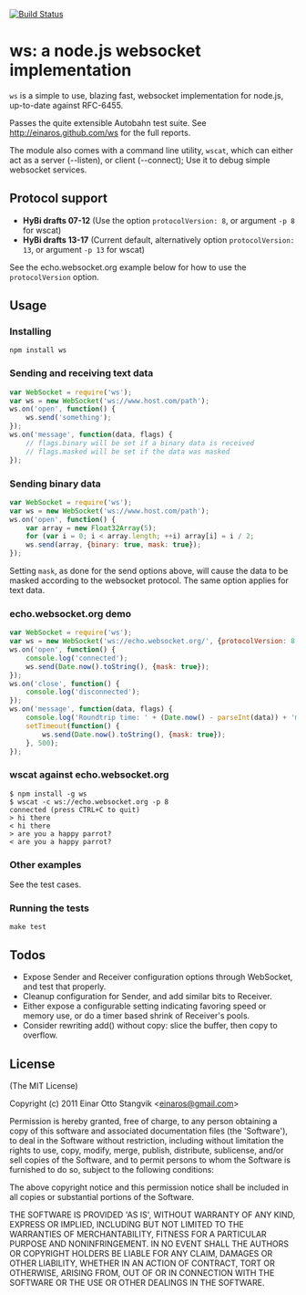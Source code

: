 [![Build Status](https://secure.travis-ci.org/einaros/ws.png)](http://travis-ci.org/einaros/ws)
 
# ws: a node.js websocket implementation #

`ws` is a simple to use, blazing fast, websocket implementation for node.js, up-to-date against RFC-6455.

Passes the quite extensible Autobahn test suite. See http://einaros.github.com/ws for the full reports.

The module also comes with a command line utility, `wscat`, which can either act as a server (--listen), or client (--connect); Use it to debug simple websocket services.

## Protocol support ##

* **HyBi drafts 07-12** (Use the option `protocolVersion: 8`, or argument `-p 8` for wscat)
* **HyBi drafts 13-17** (Current default, alternatively option `protocolVersion: 13`, or argument `-p 13` for wscat)

See the echo.websocket.org example below for how to use the `protocolVersion` option.

## Usage ##

### Installing ###

`npm install ws`

### Sending and receiving text data ###

```js
var WebSocket = require('ws');
var ws = new WebSocket('ws://www.host.com/path');
ws.on('open', function() {
    ws.send('something');
});
ws.on('message', function(data, flags) {
    // flags.binary will be set if a binary data is received
    // flags.masked will be set if the data was masked
});
```
    
### Sending binary data ###

```js
var WebSocket = require('ws');
var ws = new WebSocket('ws://www.host.com/path');
ws.on('open', function() {
    var array = new Float32Array(5);
    for (var i = 0; i < array.length; ++i) array[i] = i / 2;
    ws.send(array, {binary: true, mask: true});
});
```

Setting `mask`, as done for the send options above, will cause the data to be masked according to the websocket protocol. The same option applies for text data.

### echo.websocket.org demo ###

```js
var WebSocket = require('ws');
var ws = new WebSocket('ws://echo.websocket.org/', {protocolVersion: 8, origin: 'http://websocket.org'});
ws.on('open', function() {
    console.log('connected');
    ws.send(Date.now().toString(), {mask: true});
});
ws.on('close', function() {
    console.log('disconnected');
});
ws.on('message', function(data, flags) {
    console.log('Roundtrip time: ' + (Date.now() - parseInt(data)) + 'ms', flags);
    setTimeout(function() {
        ws.send(Date.now().toString(), {mask: true});
    }, 500);
});
```

### wscat against echo.websocket.org ###

    $ npm install -g ws
    $ wscat -c ws://echo.websocket.org -p 8
    connected (press CTRL+C to quit)
    > hi there
    < hi there
    > are you a happy parrot?
    < are you a happy parrot?

### Other examples ###

See the test cases.

### Running the tests ###

`make test`

## Todos ##

* Expose Sender and Receiver configuration options through WebSocket, and test that properly.
* Cleanup configuration for Sender, and add similar bits to Receiver.
* Either expose a configurable setting indicating favoring speed or memory use, or do a timer based shrink of Receiver's pools.
* Consider rewriting add() without copy: slice the buffer, then copy to overflow.

## License ##

(The MIT License)

Copyright (c) 2011 Einar Otto Stangvik &lt;einaros@gmail.com&gt;

Permission is hereby granted, free of charge, to any person obtaining
a copy of this software and associated documentation files (the
'Software'), to deal in the Software without restriction, including
without limitation the rights to use, copy, modify, merge, publish,
distribute, sublicense, and/or sell copies of the Software, and to
permit persons to whom the Software is furnished to do so, subject to
the following conditions:

The above copyright notice and this permission notice shall be
included in all copies or substantial portions of the Software.

THE SOFTWARE IS PROVIDED 'AS IS', WITHOUT WARRANTY OF ANY KIND,
EXPRESS OR IMPLIED, INCLUDING BUT NOT LIMITED TO THE WARRANTIES OF
MERCHANTABILITY, FITNESS FOR A PARTICULAR PURPOSE AND NONINFRINGEMENT.
IN NO EVENT SHALL THE AUTHORS OR COPYRIGHT HOLDERS BE LIABLE FOR ANY
CLAIM, DAMAGES OR OTHER LIABILITY, WHETHER IN AN ACTION OF CONTRACT,
TORT OR OTHERWISE, ARISING FROM, OUT OF OR IN CONNECTION WITH THE
SOFTWARE OR THE USE OR OTHER DEALINGS IN THE SOFTWARE.
